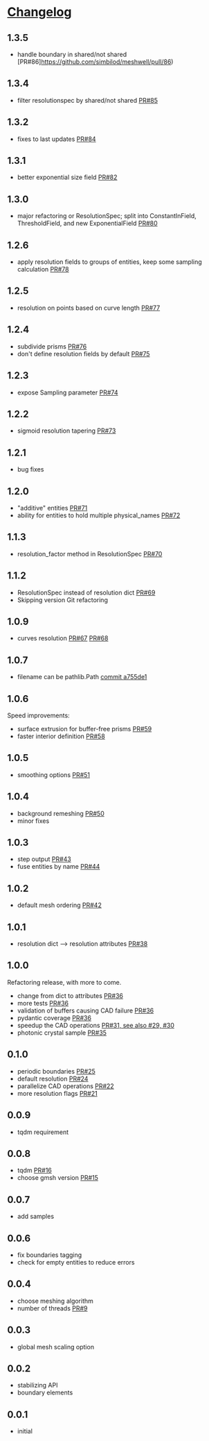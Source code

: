 # [Changelog](https://keepachangelog.com/en/1.0.0/)

## 1.3.5

- handle boundary in shared/not shared [PR#86]https://github.com/simbilod/meshwell/pull/86)

## 1.3.4

- filter resolutionspec by shared/not shared [PR#85](https://github.com/simbilod/meshwell/pull/85)

## 1.3.2

- fixes to last updates [PR#84](https://github.com/simbilod/meshwell/pull/84)

## 1.3.1

- better exponential size field [PR#82](https://github.com/simbilod/meshwell/pull/82)

## 1.3.0

- major refactoring or ResolutionSpec; split into ConstantInField, ThresholdField, and new ExponentialField [PR#80](https://github.com/simbilod/meshwell/pull/80)

## 1.2.6

- apply resolution fields to groups of entities, keep some sampling calculation [PR#78](https://github.com/simbilod/meshwell/pull/78)

## 1.2.5

- resolution on points based on curve length [PR#77](https://github.com/simbilod/meshwell/pull/77)

## 1.2.4

- subdivide prisms [PR#76](https://github.com/simbilod/meshwell/pull/76)
- don't define resolution fields by default [PR#75](https://github.com/simbilod/meshwell/pull/75)

## 1.2.3

- expose Sampling parameter [PR#74](https://github.com/simbilod/meshwell/pull/74)

## 1.2.2

- sigmoid resolution tapering [PR#73](https://github.com/simbilod/meshwell/pull/73)

## 1.2.1

- bug fixes

## 1.2.0

- "additive" entities [PR#71](https://github.com/simbilod/meshwell/pull/71)
- ability for entities to hold multiple physical_names [PR#72](https://github.com/simbilod/meshwell/pull/72)

## 1.1.3

- resolution_factor method in ResolutionSpec [PR#70](https://github.com/simbilod/meshwell/pull/70)

## 1.1.2

- ResolutionSpec instead of resolution dict [PR#69](https://github.com/simbilod/meshwell/pull/69)
- Skipping version Git refactoring

## 1.0.9

- curves resolution [PR#67](https://github.com/simbilod/meshwell/pull/67) [PR#68](https://github.com/simbilod/meshwell/pull/68)

## 1.0.7

- filename can be pathlib.Path [commit a755de1](https://github.com/simbilod/meshwell/commit/a755de191140d267f4012ffd9f7b149762281091)

## 1.0.6

Speed improvements:
- surface extrusion for buffer-free prisms [PR#59](https://github.com/simbilod/meshwell/pull/59)
- faster interior definition [PR#58](https://github.com/simbilod/meshwell/pull/58)

## 1.0.5

- smoothing options [PR#51](https://github.com/simbilod/meshwell/pull/51)

## 1.0.4

- background remeshing [PR#50](https://github.com/simbilod/meshwell/pull/50)
- minor fixes

## 1.0.3

- step output [PR#43](https://github.com/simbilod/meshwell/pull/43)
- fuse entities by name [PR#44](https://github.com/simbilod/meshwell/pull/44)

## 1.0.2

- default mesh ordering [PR#42](https://github.com/simbilod/meshwell/pull/42)

## 1.0.1

- resolution dict --> resolution attributes [PR#38](https://github.com/simbilod/meshwell/pull/38)

## 1.0.0

Refactoring release, with more to come.

- change from dict to attributes [PR#36](https://github.com/simbilod/meshwell/pull/36)
- more tests [PR#36](https://github.com/simbilod/meshwell/pull/36)
- validation of buffers causing CAD failure [PR#36](https://github.com/simbilod/meshwell/pull/36)
- pydantic coverage [PR#36](https://github.com/simbilod/meshwell/pull/35)
- speedup the CAD operations [PR#31, see also #29, #30](https://github.com/simbilod/meshwell/pull/31)
- photonic crystal sample [PR#35](https://github.com/simbilod/meshwell/pull/35)

## 0.1.0

- periodic boundaries [PR#25](https://github.com/simbilod/meshwell/pull/25)
- default resolution [PR#24](https://github.com/simbilod/meshwell/pull/24/files)
- parallelize CAD operations [PR#22](https://github.com/simbilod/meshwell/pull/22)
- more resolution flags [PR#21](https://github.com/simbilod/meshwell/pull/21)

## 0.0.9

- tqdm requirement
## 0.0.8

- tqdm [PR#16](https://github.com/simbilod/meshwell/pull/16)
- choose gmsh version [PR#15](https://github.com/simbilod/meshwell/pull/15)
## 0.0.7

- add samples
## 0.0.6

- fix boundaries tagging
- check for empty entities to reduce errors

## 0.0.4

- choose meshing algorithm
- number of threads [PR#9](https://github.com/simbilod/meshwell/pull/9)

## 0.0.3

- global mesh scaling option

## 0.0.2

- stabilizing API
- boundary elements

## 0.0.1

- initial
